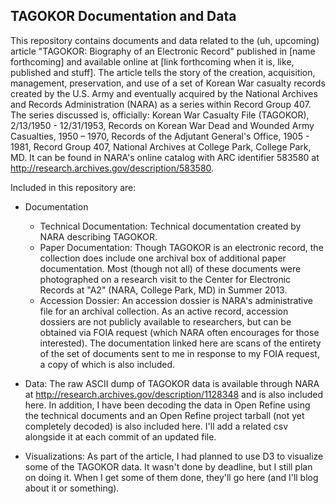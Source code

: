## TAGOKOR Documentation and Data

This repository contains documents and data related to the (uh, upcoming) article "TAGOKOR: Biography of an Electronic Record" published in [name forthcoming] and available online at [link forthcoming when it is, like, published and stuff]. The article tells the story of the creation, acquisition, management, preservation, and use of a set of Korean War casualty records created by the U.S. Army and eventually acquired by the National Archives and Records Administration (NARA) as a series within Record Group 407. The series discussed is, officially: Korean War Casualty File (TAGOKOR), 2/13/1950 - 12/31/1953, Records on Korean War Dead and Wounded Army Casualties, 1950 – 1970, Records of the Adjutant General's Office, 1905 - 1981, Record Group 407, National Archives at College Park, College Park, MD. It can be found in NARA's online catalog with ARC identifier 583580 at http://research.archives.gov/description/583580.

Included in this repository are:

* Documentation
  * Technical Documentation: Technical documentation created by NARA describing TAGOKOR.
  * Paper Documentation: Though TAGOKOR is an electronic record, the collection does include one archival box of additional paper documentation. Most (though not all) of these documents were photographed on a research visit to the Center for Electronic Records at "A2" (NARA, College Park, MD) in Summer 2013.
  * Accession Dossier: An accession dossier is NARA's administrative file for an archival collection. As an active record, accession dossiers are not publicly available to researchers, but can be obtained via FOIA request (which NARA often encourages for those interested). The documentation linked here are scans of the entirety of the set of documents sent to me in response to my FOIA request, a copy of which is also included.

* Data: The raw ASCII dump of TAGOKOR data is available through NARA at 
http://research.archives.gov/description/1128348 and is also included here. In addition, I have been decoding the data in Open Refine using the technical documents and an Open Refine project tarball (not yet completely decoded) is also included here. I'll add a related csv alongside it at each commit of an updated file.

* Visualizations: As part of the article, I had planned to use D3 to visualize some of the TAGOKOR data. It wasn't done by deadline, but I still plan on doing it. When I get some of them done, they'll go here (and I'll blog about it or something).
